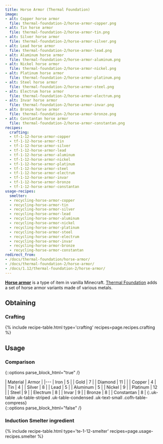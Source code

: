 ```yaml
---
title: Horse Armor (Thermal Foundation)
image:
- alt: Copper horse armor
  file: thermal-foundation-2/horse-armor-copper.png
- alt: Tin horse armor
  file: thermal-foundation-2/horse-armor-tin.png
- alt: Silver horse armor
  file: thermal-foundation-2/horse-armor-silver.png
- alt: Lead horse armor
  file: thermal-foundation-2/horse-armor-lead.png
- alt: Aluminum horse armor
  file: thermal-foundation-2/horse-armor-aluminum.png
- alt: Nickel horse armor
  file: thermal-foundation-2/horse-armor-nickel.png
- alt: Platinum horse armor
  file: thermal-foundation-2/horse-armor-platinum.png
- alt: Steel horse armor
  file: thermal-foundation-2/horse-armor-steel.png
- alt: Electrum horse armor
  file: thermal-foundation-2/horse-armor-electrum.png
- alt: Invar horse armor
  file: thermal-foundation-2/horse-armor-invar.png
- alt: Bronze horse armor
  file: thermal-foundation-2/horse-armor-bronze.png
- alt: Constantan horse armor
  file: thermal-foundation-2/horse-armor-constantan.png
recipes:
  crafting:
  - tf-1-12-horse-armor-copper
  - tf-1-12-horse-armor-tin
  - tf-1-12-horse-armor-silver
  - tf-1-12-horse-armor-lead
  - tf-1-12-horse-armor-aluminum
  - tf-1-12-horse-armor-nickel
  - tf-1-12-horse-armor-platinum
  - tf-1-12-horse-armor-steel
  - tf-1-12-horse-armor-electrum
  - tf-1-12-horse-armor-invar
  - tf-1-12-horse-armor-bronze
  - tf-1-12-horse-armor-constantan
usage-recipes:
  smelter:
  - recycling-horse-armor-copper
  - recycling-horse-armor-tin
  - recycling-horse-armor-silver
  - recycling-horse-armor-lead
  - recycling-horse-armor-aluminum
  - recycling-horse-armor-nickel
  - recycling-horse-armor-platinum
  - recycling-horse-armor-steel
  - recycling-horse-armor-electrum
  - recycling-horse-armor-invar
  - recycling-horse-armor-bronze
  - recycling-horse-armor-constantan
redirect_from:
- /docs/thermal-foundation/horse-armor/
- /docs/thermal-foundation-2/horse-armor/
- /docs/1.12/thermal-foundation-2/horse-armor/
---
```


**[Horse armor](https://minecraft.gamepedia.com/Horse_Armor)** is a type of item
in vanilla Minecraft. [Thermal Foundation](/docs/1.12/thermal-foundation/) adds a set
of horse armor variants made of various metals.


Obtaining
---------

### Crafting
{% include recipe-table.html type='crafting' recipes=page.recipes.crafting %}


Usage
-----

### Comparison
{::options parse_block_html="true" /}
<div class="uk-overflow-container">
| Material | Armor |
|---
| Iron | 5 |
| Gold | 7 |
| Diamond | 11 |
|
| Copper | 4 |
| Tin | 4 |
| Silver | 8 |
| Lead | 5 |
| Aluminum | 5 |
| Nickel | 9 |
| Platinum | 12 |
| Steel | 9 |
| Electrum | 8 |
| Invar | 9 |
| Bronze | 8 |
| Constantan | 8 |
{:.uk-table .uk-table-striped .uk-table-condensed .uk-text-small .cofh-table-compress}
</div>
{::options parse_block_html="false" /}

### Induction Smelter ingredient
{% include recipe-table.html type='te-1-12-smelter' recipes=page.usage-recipes.smelter %}
